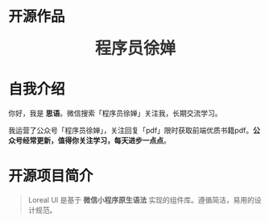 # 开源作品


<div align="center"> <span class="logo" > 程序员徐婵 </span> </div>

# <H2Icon />自我介绍

你好，我是 **思语**。微信搜索「程序员徐婵」关注我，长期交流学习。

我运营了公众号「程序员徐婵」，关注回复「pdf」限时获取前端优质书籍pdf。**公众号经常更新，值得你关注学习，每天进步一点点**。


# <H2Icon />开源项目简介

> Loreal UI 是基于 **微信小程序原生语法** 实现的组件库。遵循简洁，易用的设计规范。


<style>

.center {
  text-align:center;
  display:flex;
  width: 100%;
  font-size: 36px;
  flex-direction: row;
  align-items: center;
  justify-content:center;  
  margin-bottom: 20px;
  margin-top: 20px;
}

.logo {
  font-size: 32px;
  font-weight: bold;
  color: #333;
}

.desc {
  font-size: 20px;
}

.row {
  height: 1px;
  width: 95%;
  background: #eee;
  margin: 5px auto 20px;
}

.action {
  text-align:center;
  margin-top: 50px;
}

.action-button {
  display: inline-block;
  font-size: 16px;
  color: #fff;
  padding: 5px 15px;
  line-hight: 45px;
  background-color: #3683d6;
  border-radius: 4px;
  transition: background-color .1s ease;
  box-sizing: border-box;
  border-bottom: 1px solid #3683d6;
}

.QR-wrapper{
  width: 100%;
  display: flex;
  flex-direction: row;
  align-items: center;
  justify-content:center;  
  margin-bottom: 50px;
  margin-top: 50px;
}

.QR-img{
  height: 200px;
  width:200px;
}
</style>

<RightMenu />